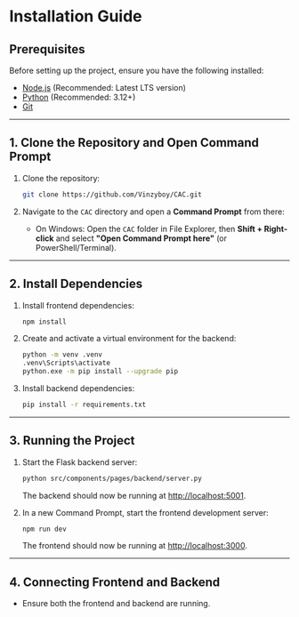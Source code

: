 # Installation Guide

## Prerequisites

Before setting up the project, ensure you have the following installed:

- [Node.js](https://nodejs.org/) (Recommended: Latest LTS version)
- [Python](https://www.python.org/downloads/) (Recommended: 3.12+)
- [Git](https://git-scm.com/)

---

## 1. Clone the Repository and Open Command Prompt

1. Clone the repository:

   ```bash
   git clone https://github.com/Vinzyboy/CAC.git
   ```

2. Navigate to the `CAC` directory and open a **Command Prompt** from there:
   - On Windows: Open the `CAC` folder in File Explorer, then **Shift + Right-click** and select **"Open Command Prompt here"** (or PowerShell/Terminal).
---

## 2. Install Dependencies

1. Install frontend dependencies:

   ```bash
   npm install
   ```

2. Create and activate a virtual environment for the backend:

   ```bash
   python -m venv .venv
   .venv\Scripts\activate
   python.exe -m pip install --upgrade pip
   ```

3. Install backend dependencies:

   ```bash
   pip install -r requirements.txt
   ```

---

## 3. Running the Project

1. Start the Flask backend server:

   ```bash
   python src/components/pages/backend/server.py
   ```

   The backend should now be running at [http://localhost:5001](http://localhost:5001).
   
2. In a new Command Prompt, start the frontend development server:

   ```bash
   npm run dev
   ```

   The frontend should now be running at [http://localhost:3000](http://localhost:3000).
   
---

## 4. Connecting Frontend and Backend

- Ensure both the frontend and backend are running.


